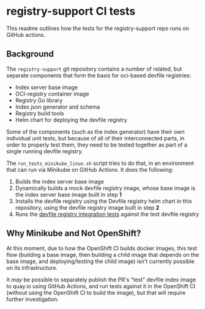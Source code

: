 # registry-support CI tests

This readme outlines how the tests for the registry-support repo runs on GitHub actions.

## Background

The `registry-support` git repository contains a number of related, but separate components that form the basis for oci-based devfile registries:

- Index server base image
- OCI-registry container image
- Registry Go library
- Index.json generator and schema
- Registry build tools
- Helm chart for deploying the devfile registry

Some of the components (such as the index generator) have their own individual unit tests, but because of all of their interconnected parts, in order to properly test them, they need to be tested together as part of a single running devfile registry.

The `run_tests_minikube_linux.sh` script tries to do that, in an environment that can run via Minikube on GitHub Actions. It does the following:

1) Builds the index server base image
2) Dynamically builds a mock devfile registry image, whose base image is the index server base image built in step **1**
3) Installs the devfile registry using the Devfile registry helm chart in this repository, using the devfile registry image built in step **2**
4) Runs the [devfile registry integration tests](tests/README.md) against the test devfile registry

## Why Minikube and Not OpenShift?

At this moment, due to how the OpenShift CI builds docker images, this test flow (building a base image, then building a child image that depends on the base image, and deploying/testing the child image) isn't currently possible on its infrastructure. 

It _may_ be possible to separately publish the PR's "test" devfile index image to quay.io using GitHub Actions, and run tests against it in the OpenShift CI (without using the OpenShift CI to build the image), but that will require further investigation.
